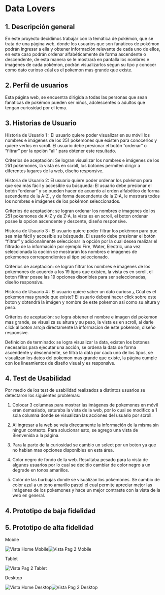 # Data Lovers

## 1. Descripción general

En este proyecto decidimos trabajar con la temática de pokémon, que se trata de una página web, donde los usuarios que son fanáticos de pokémon podrán ingresar a ella y obtener información relevante de cada uno de ellos, en este caso podrán ordenar alfabéticamente de forma ascendente o descendente, de esta manera se le mostrará en pantalla los nombres e imagenes de cada pokémon, podrán visualizarlos segun su tipo y conocer como dato curioso cúal es el pokemon mas grande que existe.

## 2. Perfil de usuarios

Esta página web, se encuentra dirigida a todas las personas que sean fanáticas de pokémon pueden ser niños, adolescentes o adultos que tengan curiosidad por el tema.

## 3. Historias de Usuario

Historia de Usuario 1 : El usuario quiere poder visualizar en su móvil los nombres e imágenes de los 251 pokemones que existen para conocerlos y quiere verlos en scroll. El usuario debe presionar el botón “ordenar” o  “filtrar” por la opción "all" para obtener este resultado.

Criterios de aceptación: Se logran visualizar los nombres e imágenes de los 251 pokemones, la vista es en scroll, los botones permiten dirigir a diferentes lugares de la web, diseño responsive.

Historia de Usuario 2: El usuario quiere poder ordenar los pokémon para que sea más fácil y accesible su búsqueda: El usuario debe presionar el botón “ordenar” y se pueden hacer de acuerdo al orden alfabético de forma ascendente de la A-Z , y de forma descendente de la Z-A, le mostrará todos los nombres e imágenes de los pokémon seleccionados.

Criterios de aceptación: se logran ordenar los nombres e imagenes de los 251 pokemones de A-Z y de Z-A, la vista es en scroll, el boton ordenar posee la opcion ascendente y descente, diseño responsive.


Historia de Usuario 3 : El usuario quiere poder filtrar los pokémon para que sea más fácil y accesible su búsqueda. El usuario debe presionar el botón “filtrar” y adicionalmente seleccionar la opción por la cual desea realizar el filtrado de la información por ejemplo Fire, Water, Electric, una vez seleccionada la opción se mostrarán los nombres e imágenes de pokemones correspondientes al tipo seleccionado. 

Criterios de aceptación: se logran filtrar los nombres e imagenes de los pokemones de acuerdo a los 19 tipos que existen, la vista es en scroll, el boton filtrar posee las 19 opciones disonibles para ser seleccionadas, diseño responsive.


Historia de Usuario 4 : El usuario quiere saber un dato curioso ¿ Cúal es el pokemon mas grande que existe?
El usuario deberá hacer click sobre este boton y obtendrá la imágen y nombre de este pokemon asi como su altura y peso. 

Criterios de aceptación:  se logra obtener el nombre e imagen del pokemon mas grande, se visualiza su altura y su peso, la vista es en scroll, al darle click al boton arroja directamente la informacion de este pokemon, diseño responsive.

Definicion de terminado: se logra visualizar la data, existen los botones necesarios para ejecutar una acción, se ordena la data de forma ascendente y descendente, se filtra la data por cada uno de los tipos, se visualizan los datos del pokemon mas grande que existe, la página cumple con los lineamientos de diseño visual y es responsive.


## 4. Test de Usabilidad

 Por medio de los test de usabilidad realizados a distintos usuarios se detectaron los siguientes problemas:

1. Colocar 3 columnas para mostrar las imágenes de pokemones en móvil eran demasiado, saturaba la vista de la web, por lo cual se modifico a 1 sola columna donde se visualizan las acciones del usuario por scroll.

2. Al ingresar a la web se veia directamente la información de la misma sin ningun contexto. Para solucionar esto, se agrego una vista de Bienvenida a la página. 

3. Para la parte de la curiosidad se cambio un select por un boton ya que no habian mas opciones disponibles en esta área.

4. Color negro de fondo de la web. Resultaba pesado para la vista de algunos usuarios por lo cual se decidio cambiar de color negro a un degrade en tonos amarillos.

5. Color de las burbujas donde se visualizan los pokemones. Se cambio de color azul a un tono amarillo pastel el cual permite apreciar mejor las imágenes de los pokemones y hace un mejor contraste con la vista de la web en general.


## 4. Prototipo de baja fidelidad


## 5. Prototipo de alta fidelidad

Mobile


![Vista Home Mobile](https://user-images.githubusercontent.com/108738816/188673423-8efc59d6-3d69-455e-97b3-f7784f74dbd2.png)![Vista Pag 2 Mobile](https://user-images.githubusercontent.com/108738816/188673480-c0f724dd-e03c-40ef-bf79-e4c7a9d30169.png)



Tablet 

![Vista Pag 2 Tablet](https://user-images.githubusercontent.com/108738816/188673709-6984e4d7-4e1f-46e9-bd98-102b31ff2605.png)


Desktop


![Vista Home Desktop](https://user-images.githubusercontent.com/108738816/188673583-f51f30cc-fa26-497c-bde6-ff77bb83da08.png)![Vista Pag 2 Desktop](https://user-images.githubusercontent.com/108738816/188673633-60d5ef68-6c3d-4cc5-87f9-bf1fed79335e.png)

